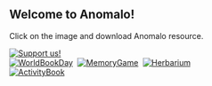 <h2>Welcome to Anomalo!</h2>
<p>Click on the image and download Anomalo resource.</p>
<a href="https://www.paypal.com/cgi-bin/webscr?cmd=_s-xclick&hosted_button_id=C7RDUMHNRMR28&source=url" target="_blank" rel="noopener noreferrer"><img src="https://github.com/matejmeglic/anomalo/blob/tjasa/src/img/Donate_175px.jpg?raw=true" alt="Support us!"/></a><br />
<!-- Posts go here -->
<a href="https://bit.ly/anomalobookday" target="_blank" rel="noopener noreferrer"><img src="/img/EN_WorldBookDay_350px.jpg" alt="WorldBookDay"/></a>&nbsp;
<a href="https://bit.ly/anomalomemorygame" target="_blank" rel="noopener noreferrer"><img src="/img/EN_Memory_350px.jpg" alt="MemoryGame"/></a>&nbsp;
<a href="https://bit.ly/anomaloherbarium" target="_blank" rel="noopener noreferrer"><img src="/img/EN_Herbarium_350px.jpg" alt="Herbarium"/></a><br />
<a href="https://bit.ly/anomaloactivitybook" target="_blank" rel="noopener noreferrer"><img src="/img/SAHActivityBook_350px.jpg" alt="ActivityBook"/></a>
